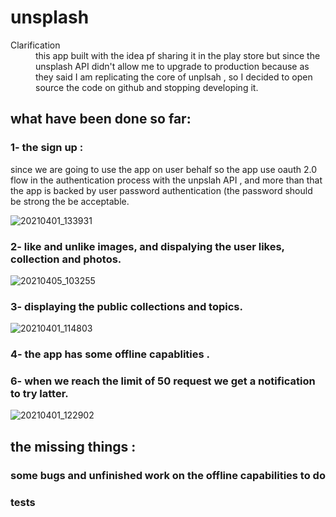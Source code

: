 # unsplash
<dl>
  <dt>Clarification</dt>
  <dd>this app built with the idea pf sharing it in the play store but since the unsplash API didn't allow me to upgrade to production because as they said I am replicating 
  the core of unplsah , so I decided to open source the code on github and stopping developing it.</dd>
</dl>

## what have been done so far:

### 1- the sign up :
since we are going to use the app on user behalf so the app use oauth 2.0 flow in the authentication process with the unpslah API , and more than that the app is 
backed by user password authentication (the password should be strong the be acceptable. 

![20210401_133931](https://user-images.githubusercontent.com/38364385/113556190-04cc7880-95f4-11eb-8266-dcd55873bceb.gif)

### 2- like and unlike images, and dispalying the user likes, collection and photos.

![20210405_103255](https://user-images.githubusercontent.com/38364385/113560436-e5851980-95fa-11eb-9ced-2ea8203c20cd.gif)
### 3- displaying the public collections and topics. 

![20210401_114803](https://user-images.githubusercontent.com/38364385/113557733-68f03c00-95f6-11eb-836d-57280918ad65.gif)
### 4- the app has some offline capablities . 
### 6- when we reach the limit of 50 request we get a notification to try latter.
![20210401_122902](https://user-images.githubusercontent.com/38364385/113557120-6b05cb00-95f5-11eb-919c-1baee99ff31a.gif)

## the missing things :
### some bugs and unfinished work on the offline capabilities to do
### tests 
